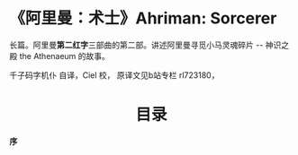# 《阿里曼：术士》Ahriman: Sorcerer

长篇。阿里曼**第二红字**三部曲的第二部。讲述阿里曼寻觅小马灵魂碎片 -- 神识之殿 the Athenaeum 的故事。

千子码字机仆 自译，Ciel 校，
原译文见b站专栏 rl723180，

<div align="center">
<h1>目录</h1>
</div>

**序**
